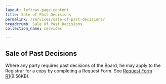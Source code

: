 ```yaml
---
layout: leftnav-page-content
title: Sale of Past Decisions
permalink: /services/sale-of-past-decisions/
breadcrumb: Sale Of Past Decisions
collection_name: services

---
```


Sale of Past Decisions
---
Where any party requires past decisions of the Board, he may apply to the Registrar for a copy by completing a Request Form. See [Request Form R1](/files/Form-Request1-Photocopy.pdf)(9.56KB).
